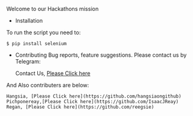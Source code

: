 Welcome to our Hackathons mission
* Installation

To run the script you need to:

	$ pip install selenium


* Contributing
Bug reports, feature suggestions. Please contact us by Telegram:

	Contact Us, [Please Click here](t.me/koompi)

And Also contributers are below:

	Hangsia, [Please Click here](https://github.com/hangsiaongithub)
	Pichponereay,[Please Click here](https://github.com/IsaacJReay)
	Regan, [Please Click here](https://github.com/reegsie)
